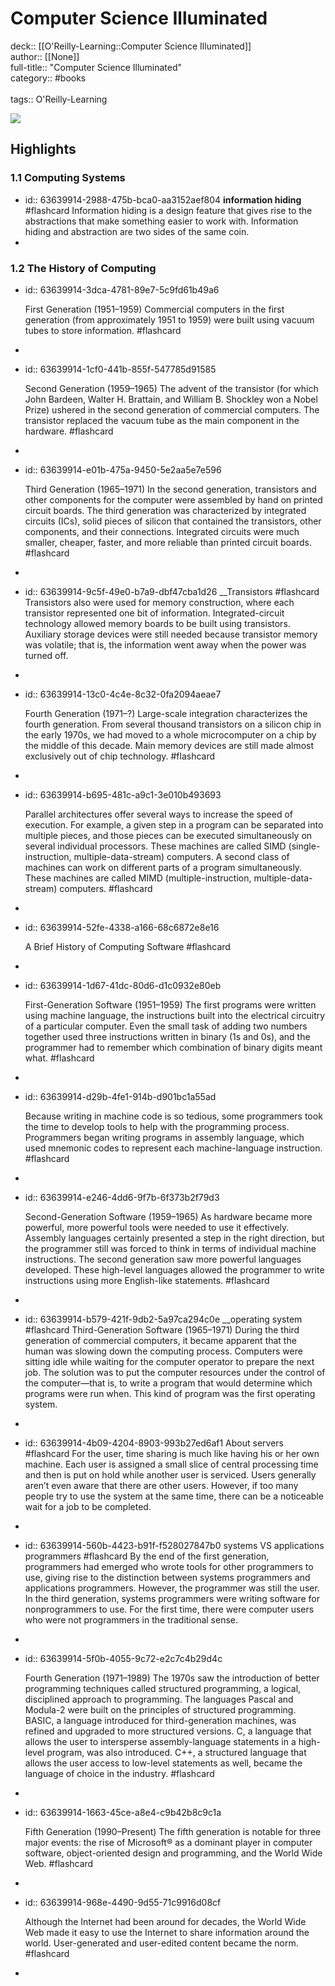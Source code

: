 # Computer Science Illuminated

deck:: [[O'Reilly-Learning::Computer Science Illuminated]]\
author:: [[None]]\
full-title:: "Computer Science Illuminated"\
category:: #books\
\
tags:: O'Reilly-Learning  

![](https://learning.oreilly.com/library/view/computer-science-illuminated/9781284155648/ibis_generated_cover_thumbnail.jpg)
## Highlights
### 1.1 Computing Systems
- id:: 63639914-2988-475b-bca0-aa3152aef804
   __information hiding__ #flashcard 
    Information hiding is a design feature that gives rise to the abstractions that make something easier to work with. Information hiding and abstraction are two sides of the same coin.
-
### 1.2 The History of Computing
- id:: 63639914-3dca-4781-89e7-5c9fd61b49a6
  
  First Generation (1951–1959)
     Commercial computers in the first generation (from approximately 1951 to 1959) were built using vacuum tubes to store information. #flashcard
-
- id:: 63639914-1cf0-441b-855f-547785d91585
  
  Second Generation (1959–1965)
     The advent of the transistor (for which John Bardeen, Walter H. Brattain, and William B. Shockley won a Nobel Prize) ushered in the second generation of commercial computers. The transistor replaced the vacuum tube as the main component in the hardware. #flashcard
-
- id:: 63639914-e01b-475a-9450-5e2aa5e7e596
  
  Third Generation (1965–1971)
     In the second generation, transistors and other components for the computer were assembled by hand on printed circuit boards. The third generation was characterized by integrated circuits (ICs), solid pieces of silicon that contained the transistors, other components, and their connections. Integrated circuits were much smaller, cheaper, faster, and more reliable than printed circuit boards. #flashcard
-
- id:: 63639914-9c5f-49e0-b7a9-dbf47cba1d26
   __Transistors #flashcard 
    Transistors also were used for memory construction, where each transistor represented one bit of information. Integrated-circuit technology allowed memory boards to be built using transistors. Auxiliary storage devices were still needed because transistor memory was volatile; that is, the information went away when the power was turned off.
-
- id:: 63639914-13c0-4c4e-8c32-0fa2094aeae7
  
  Fourth Generation (1971–?)
     Large-scale integration characterizes the fourth generation. From several thousand transistors on a silicon chip in the early 1970s, we had moved to a whole microcomputer on a chip by the middle of this decade. Main memory devices are still made almost exclusively out of chip technology. #flashcard
-
- id:: 63639914-b695-481c-a9c1-3e010b493693
  
  Parallel architectures offer several ways to increase the speed of execution. For example, a given step in a program can be separated into multiple pieces, and those pieces can be executed simultaneously on several individual processors. These machines are called SIMD (single-instruction, multiple-data-stream) computers. A second class of machines can work on different parts of a program simultaneously. These machines are called MIMD (multiple-instruction, multiple-data-stream) computers. #flashcard
-
- id:: 63639914-52fe-4338-a166-68c6872e8e16
  
  A Brief History of Computing Software #flashcard
-
- id:: 63639914-1d67-41dc-80d6-d1c0932e80eb
  
  First-Generation Software (1951–1959)
     The first programs were written using machine language, the instructions built into the electrical circuitry of a particular computer. Even the small task of adding two numbers together used three instructions written in binary (1s and 0s), and the programmer had to remember which combination of binary digits meant what. #flashcard
-
- id:: 63639914-d29b-4fe1-914b-d901bc1a55ad
  
  Because writing in machine code is so tedious, some programmers took the time to develop tools to help with the programming process. Programmers began writing programs in assembly language, which used mnemonic codes to represent each machine-language instruction. #flashcard
-
- id:: 63639914-e246-4dd6-9f7b-6f373b2f79d3
  
  Second-Generation Software (1959–1965)
     As hardware became more powerful, more powerful tools were needed to use it effectively. Assembly languages certainly presented a step in the right direction, but the programmer still was forced to think in terms of individual machine instructions. The second generation saw more powerful languages developed. These high-level languages allowed the programmer to write instructions using more English-like statements. #flashcard
-
- id:: 63639914-b579-421f-9db2-5a97ca294c0e
   __operating system #flashcard 
    Third-Generation Software (1965–1971)
     During the third generation of commercial computers, it became apparent that the human was slowing down the computing process. Computers were sitting idle while waiting for the computer operator to prepare the next job. The solution was to put the computer resources under the control of the computer—that is, to write a program that would determine which programs were run when. This kind of program was the first operating system.
-
- id:: 63639914-4b09-4204-8903-993b27ed6af1
   About servers #flashcard 
    For the user, time sharing is much like having his or her own machine. Each user is assigned a small slice of central processing time and then is put on hold while another user is serviced. Users generally aren’t even aware that there are other users. However, if too many people try to use the system at the same time, there can be a noticeable wait for a job to be completed.
-
- id:: 63639914-560b-4423-b91f-f528027847b0
   systems VS applications programmers #flashcard 
    By the end of the first generation, programmers had emerged who wrote tools for other programmers to use, giving rise to the distinction between systems programmers and applications programmers. However, the programmer was still the user. In the third generation, systems programmers were writing software for nonprogrammers to use. For the first time, there were computer users who were not programmers in the traditional sense.
-
- id:: 63639914-5f0b-4055-9c72-e2c7c4b29d4c
  
  Fourth Generation (1971–1989)
     The 1970s saw the introduction of better programming techniques called structured programming, a logical, disciplined approach to programming. The languages Pascal and Modula-2 were built on the principles of structured programming. BASIC, a language introduced for third-generation machines, was refined and upgraded to more structured versions. C, a language that allows the user to intersperse assembly-language statements in a high-level program, was also introduced. C++, a structured language that allows the user access to low-level statements as well, became the language of choice in the industry. #flashcard
-
- id:: 63639914-1663-45ce-a8e4-c9b42b8c9c1a
  
  Fifth Generation (1990–Present)
     The fifth generation is notable for three major events: the rise of Microsoft® as a dominant player in computer software, object-oriented design and programming, and the World Wide Web. #flashcard
-
- id:: 63639914-968e-4490-9d55-71c9916d08cf
  
  Although the Internet had been around for decades, the World Wide Web made it easy to use the Internet to share information around the world. User-generated and user-edited content became the norm. #flashcard
-